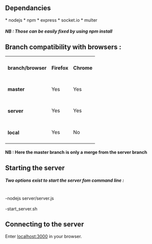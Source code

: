 <h2>Dependancies </h2>
* nodejs
	* npm
		* express
		* socket.io
		* multer

<h5>NB : Those can be easily fixed by using npm install</h5>

<h2>Branch compatibility with browsers :</h2>

<table>
	<tr>
		<th><h4>branch/browser</h4></th>
		<th><h4>Firefox</h4></th>
		<th><h4>Chrome</h4></th>
	</tr>
	<tr>
		<td><h4>master</h4></td>
		<td>Yes</td>
		<td>Yes</td>
	</tr>
	<tr>
		<td><h4>server</h4></td>
		<td>Yes</td>
		<td>Yes</td>
	</tr>
	<tr>
		<td><h4>local</h4></td>
		<td>Yes</td>
		<td>No</td>
	</tr>
</table>


<h4>NB : Here the master branch is only a merge from the server branch</h4>


<h2>Starting the server</h2>

<h5>Two options exist to start the server fom command line :</h5>
<br>-nodejs server/server.js</br>
<br>-start_server.sh</br>

<h2>Connecting to the server</h2>


Enter <a href="localhost:3000">localhost:3000</a> in your browser.
